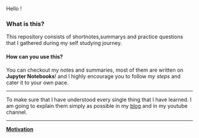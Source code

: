 Hello ! 

### What is this?

This repository consists of shortnotes,summarys and practice questions that I gathered during my self studying journey.

#### How can you use this?

You can checkout my notes and summaries, most of them are written on **Jupyter Notebooks**! and I highly encourage you to follow *my steps* and cater it to your own pace. 

---

To make sure that I have understood every single thing that I have learned. I am going to explain them simply as possible in my [blog]() and in my youtube channel.


---

[**Motivation**](https://www.youtube.com/watch?v=IMMDPzECrf0)
 

